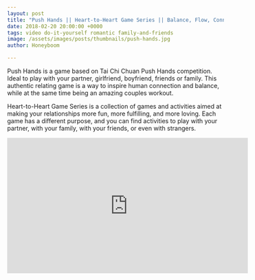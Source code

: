 ```yaml
---
layout: post
title: "Push Hands || Heart-to-Heart Game Series || Balance, Flow, Connection"
date: 2018-02-20 20:00:00 +0000
tags: video do-it-yourself romantic family-and-friends
image: /assets/images/posts/thumbnails/push-hands.jpg
author: Honeyboom

---
```

Push Hands is a game based on Tai Chi Chuan Push Hands competition. Ideal to play with your partner, girlfriend, boyfriend, friends or family. This authentic relating game is a way to inspire human connection and balance, while at the same time being an amazing couples workout.

Heart-to-Heart Game Series is a collection of games and activities aimed at making your relationships more fun, more fulfilling, and more loving. Each game has a different purpose, and you can find activities to play with your partner, with your family, with your friends, or even with strangers.

<div class="video-container"><iframe width="560" height="315" src="https://www.youtube.com/embed/q2PSmta6zp8" frameborder="0" allow="autoplay; encrypted-media" allowfullscreen></iframe></div>

